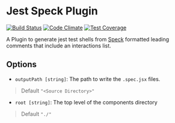 # Jest Speck Plugin

[![Build Status](https://circleci.com/gh/mb3online/jest-speck-plugin.svg?style=shield)](https://circleci.com/gh/mb3online/jest-speck-plugin)
[![Code Climate](https://codeclimate.com/github/mb3online/jest-speck-plugin/badges/gpa.svg)](https://codeclimate.com/github/mb3online/jest-speck-plugin)
[![Test Coverage](https://codeclimate.com/github/mb3online/jest-speck-plugin/badges/coverage.svg)](https://codeclimate.com/github/mb3online/jest-speck-plugin/coverage)

A Plugin to generate jest test shells from [Speck](https://npmjs.org/packages/mb3-speck) formatted leading comments that include an interactions list.

## Options
- `outputPath [string]`: The path to write the `.spec.jsx` files.
> Default `"<Source Directory>"`

- `root [string]`: The top level of the components directory
> Default `"./"`